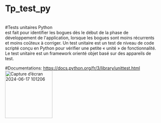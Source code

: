 # Tp_test_py
<br>
#Tests unitaires  Python
<br>
est fait pour identifier les bogues dès le début de la phase de développement de l'application, lorsque les bogues sont moins récurrents et moins coûteux à corriger.
Un test unitaire est un test de niveau de code scripté conçu en Python pour vérifier une petite « unité » de fonctionnalité. Le test unitaire est un framework orienté objet basé sur des appareils de test.

#Documentations:
https://docs.python.org/fr/3/library/unittest.html
<br>
 <img width="155" alt="Capture d’écran 2024-06-17 101206" src="https://github.com/Sondes-Messai/tp_test_py/assets/95591621/815c047e-66cb-4a41-a052-1dd037fc93fb">

 

